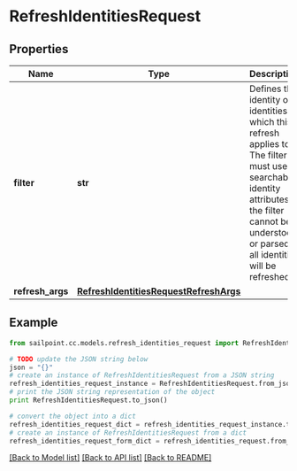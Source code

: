 # RefreshIdentitiesRequest


## Properties
Name | Type | Description | Notes
------------ | ------------- | ------------- | -------------
**filter** | **str** | Defines the identity or identities which this refresh applies to. The filter must use searchable identity attributes. If the filter cannot be understood or parsed, all identities will be refreshed.  | [optional] 
**refresh_args** | [**RefreshIdentitiesRequestRefreshArgs**](RefreshIdentitiesRequestRefreshArgs.md) |  | [optional] 

## Example

```python
from sailpoint.cc.models.refresh_identities_request import RefreshIdentitiesRequest

# TODO update the JSON string below
json = "{}"
# create an instance of RefreshIdentitiesRequest from a JSON string
refresh_identities_request_instance = RefreshIdentitiesRequest.from_json(json)
# print the JSON string representation of the object
print RefreshIdentitiesRequest.to_json()

# convert the object into a dict
refresh_identities_request_dict = refresh_identities_request_instance.to_dict()
# create an instance of RefreshIdentitiesRequest from a dict
refresh_identities_request_form_dict = refresh_identities_request.from_dict(refresh_identities_request_dict)
```
[[Back to Model list]](../README.md#documentation-for-models) [[Back to API list]](../README.md#documentation-for-api-endpoints) [[Back to README]](../README.md)


